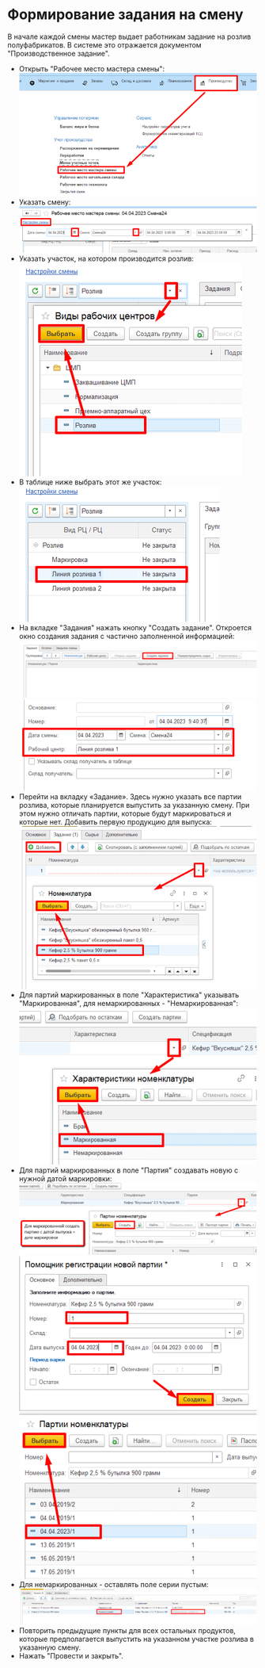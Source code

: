 # Формирование задания на смену


В начале каждой смены мастер выдает работникам задание на розлив полуфабрикатов. В системе это отражается документом "Производственное задание".



-   Открыть "Рабочее место мастера смены":      
![](TaskForShift.assets/drex_formirovanie_zadaniya_na_smenu_2_custom.png)
-   Указать смену:  
![](TaskForShift.assets/drex_formirovanie_zadaniya_na_smenu_2_custom_2.png)
-   Указать участок, на котором производится розлив:  
![](TaskForShift.assets/drex_formirovanie_zadaniya_na_smenu_2_custom_3.png)
-   В таблице ниже выбрать этот же участок:  
![](TaskForShift.assets/drex_formirovanie_zadaniya_na_smenu_2_custom_4.png)
-   На вкладке "Задания" нажать кнопку "Создать задание". Откроется окно создания задания с частично заполненной информацией:  
![](TaskForShift.assets/drex_formirovanie_zadaniya_na_smenu_2_custom_5.png)  
![](TaskForShift.assets/drex_formirovanie_zadaniya_na_smenu_2_custom_6.png)
-   Перейти на вкладку «Задание». Здесь нужно указать все партии розлива,
    которые планируется выпустить за указанную смену. При этом нужно отличать партии, которые будут маркироваться и которые нет. Добавить первую продукцию для выпуска:  
![](TaskForShift.assets/drex_formirovanie_zadaniya_na_smenu_2_custom_7.png)
-   Для партий маркированных в поле "Характеристика" указывать "Маркированная", для немаркированных - "Немаркированная":  
![](TaskForShift.assets/drex_formirovanie_zadaniya_na_smenu_2_custom_8.png)
-   Для партий маркированных в поле "Партия" создавать новую с нужной датой маркировки:  
![](TaskForShift.assets/drex_formirovanie_zadaniya_na_smenu_2_custom_9.png)  
![](TaskForShift.assets/drex_formirovanie_zadaniya_na_smenu_2_custom_10.png)  
![](TaskForShift.assets/drex_formirovanie_zadaniya_na_smenu_2_custom_11.png)
-   Для немаркированных - оставлять поле серии пустым:  
![](TaskForShift.assets/drex_formirovanie_zadaniya_na_smenu_2_custom_12.png)
-   Повторить предыдущие пункты для всех остальных продуктов, которые предполагается выпустить на указанном участке розлива в указанную смену.
-   Нажать "Провести и закрыть".